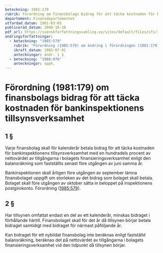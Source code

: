 ```yaml
---
beteckning: 1981:179
rubrik: Förordning om finansbolags bidrag för att täcka kostnaden för bankinspektionens tillsynsverksamhet
departement: Finansdepartementet
utfardad_datum: 1981-03-05
publicerad_datum: 2008-10-10
pdf_url: https://svenskforfattningssamling.se/sites/default/files/sfs/1981-03/SFS1981-179.pdf
andringsforfattningar:
  - beteckning: "1985:579"
    rubrik: "Förordning (1985:579) om ändring i förordningen (1981:179) om finansbolags bidrag för att täcka kostnaden för bankinspektionens tillsynsverksamhet"
    ikraft_datum: 1985-07-01
    anteckningar: ändr. 1 §
  - beteckning: "1988:976"
    anteckningar: upph.
---
```


# Förordning (1981:179) om finansbolags bidrag för att täcka kostnaden för bankinspektionens tillsynsverksamhet

## 1 §

Varje finansbolag skall för kalenderår betala bidrag för att täcka kostnaden för bankinspektionens tillsynsverksamhet med en hundradels procent av nettovärdet av tillgångarna i bolagets finansieringsverksamhet enligt den balansräkning som fastställts senast före utgången av juni samma år.

Bankinspektionen skall årligen före utgången av september lämna finansbolaget uppgift om storleken av det bidrag som bolaget skall betala. Bolaget skall före utgången av oktober sätta in beloppet på inspektionens postgirokonto. Förordning ([1985:579](https://selex.se/eli/sfs/1985/579)).

## 2 §

Har tillsynen omfattat endast en del av ett kalenderår, minskas bidraget i förhållande härtill. Finansbolaget skall för det år då tillsynen börjar betala bidraget samtidigt med bidraget för närmast påföljande år.

Kan bidraget för ett nybildat finansbolag inte beräknas enligt fastställd balansräkning, beräknas det på nettovärdet av tillgångarna i bolagets finansieringsverksamhet vid den tidpunkt då tillsynen börjar.